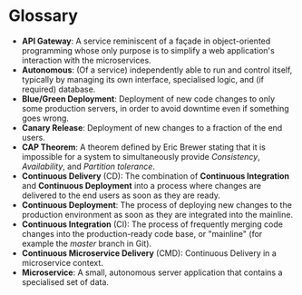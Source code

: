 # Glossary

- __API Gateway__: A service reminiscent of a façade in object-oriented programming whose only purpose is to simplify a web application's interaction with the microservices.
- __Autonomous__: (Of a service) independently able to run and control itself, typically by managing its own interface, specialised logic, and (if required) database.
- __Blue/Green Deployment__: Deployment of new code changes to only some production servers, in order to avoid downtime even if something goes wrong.
- __Canary Release__: Deployment of new changes to a fraction of the end users.
- __CAP Theorem__: A theorem defined by Eric Brewer stating that it is impossible for a system to simultaneously provide _Consistency_, _Availability_, and _Partition tolerance_.
- __Continuous Delivery__ (CD): The combination of __Continuous Integration__ and __Continuous Deployment__ into a process where changes are delivered to the end users as soon as they are ready.
- __Continuous Deployment__: The process of deploying new changes to the production environment as soon as they are integrated into the mainline.
- __Continuous Integration__ (CI): The process of frequently merging code changes into the production-ready code base, or "mainline" (for example the _master_ branch in Git).
- __Continuous Microservice Delivery__ (CMD): Continuous Delivery in a microservice context.
- __Microservice__: A small, autonomous server application that contains a specialised set of data.

